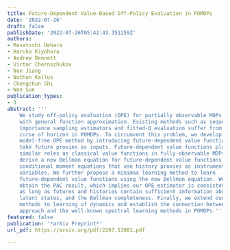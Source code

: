 ```yaml
---
title: Future-Dependent Value-Based Off-Policy Evaluation in POMDPs
date: '2022-07-26'
draft: false
publishDate: '2022-07-26T05:42:43.351259Z'
authors:
- Masatoshi Uehara
- Haruka Kiyohara
- Andrew Bennett
- Victor Chernozhukov
- Nan Jiang
- Nathan Kallus
- Chengchun Shi
- Wen Sun
publication_types:
- 3
abstract: '''
    We study off-policy evaluation (OPE) for partially observable MDPs (POMDPs)
    with general function approximation. Existing methods such as sequential
    importance sampling estimators and fitted-Q evaluation suffer from the
    curse of horizon in POMDPs. To circumvent this problem, we develop a novel
    model-free OPE method by introducing future-dependent value functions that
    take future proxies as inputs. Future-dependent value functions play
    similar roles as classical value functions in fully-observable MDPs. We
    derive a new Bellman equation for future-dependent value functions as
    conditional moment equations that use history proxies as instrumental
    variables. We further propose a minimax learning method to learn
    future-dependent value functions using the new Bellman equation. We
    obtain the PAC result, which implies our OPE estimator is consistent
    as long as futures and histories contain sufficient information about
    latent states, and the Bellman completeness. Finally, we extend our
    methods to learning of dynamics and establish the connection between our
    approach and the well-known spectral learning methods in POMDPs.'''
featured: false
publication: '*arXiv Preprint*'
url_pdf: https://arxiv.org/pdf/2207.13081.pdf

---
```

